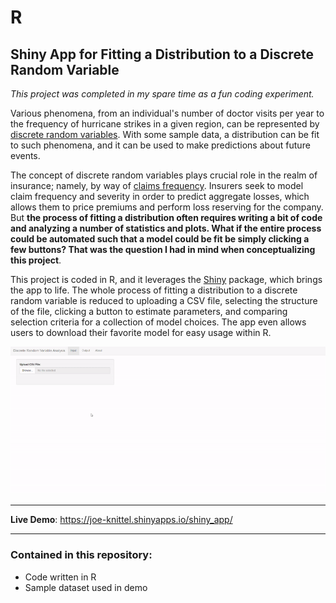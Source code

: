 # R

## Shiny App for Fitting a Distribution to a Discrete Random Variable

*This project was completed in my spare time as a fun coding experiment.*

Various phenomena, from an individual's number of doctor visits per year to the frequency of hurricane strikes in a given region, can be represented by <a href = "https://courses.lumenlearning.com/boundless-statistics/chapter/discrete-random-variables/">discrete random variables</a>. With some sample data, a distribution can be fit to such phenomena, and it can be used to make predictions about future events. 

The concept of discrete random variables plays crucial role in the realm of insurance; namely, by way of <a href = "https://openacttexts.github.io/Loss-Data-Analytics/C-Frequency-Modeling.html">claims frequency</a>. Insurers seek to model claim frequency and severity in order to predict aggregate losses, which allows them to price premiums and perform loss reserving for the company. But **the process of fitting a distribution often requires writing a bit of code and analyzing a number of statistics and plots. What if the entire process could be automated such that a model could be fit be simply clicking a few buttons? That was the question I had in mind when conceptualizing this project**.

This project is coded in R, and it leverages the <a href = "https://shiny.rstudio.com/">Shiny</a> package, which brings the app to life. The whole process of fitting a distribution to a discrete random variable is reduced to uploading a CSV file, selecting the structure of the file, clicking a button to estimate parameters, and comparing selection criteria for a collection of model choices. The app even allows users to download their favorite model for easy usage within R.  


<img src = "https://raw.githubusercontent.com/JoeKnittel/R/main/Images/demo2.gif">

<hr>

**Live Demo**: <a href = "https://joe-knittel.shinyapps.io/shiny_app/" target = "_blank">https://joe-knittel.shinyapps.io/shiny_app/</a>

<hr>

### Contained in this repository:

- Code written in R
- Sample dataset used in demo
